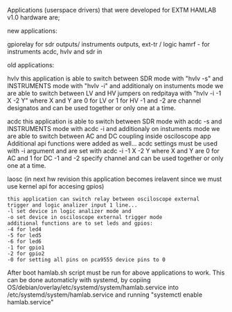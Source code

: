 Applications (userspace drivers) that were developed for EXTM HAMLAB v1.0 hardware are;

new applications:

gpiorelay for sdr outputs/ instruments outputs, ext-tr / logic
hamrf - for instruments acdc, hvlv and sdr in

old applications:

hvlv 
	this application is able to switch between 
	SDR mode with "hvlv -s" and 
	INSTRUMENTS mode with "hvlv -i"
	and additionaly on instuments mode we are able to switch between 
	LV and HV jumpers on redpitaya with 
	"hvlv -i -1 X -2 Y" where X and Y are 0 for LV or 1 for HV 
	-1 and -2 are channel designatos and can be used together or only one 
	at a time. 

acdc
	this application is able to switch between 
        SDR mode with acdc -s and 
        INSTRUMENTS mode with acdc -i
        and additionaly on instuments mode we are able to switch between 
        AC and DC coupling inside osciloscope app
	Additional api functions were added as well...
	acdc settings must be used with -i argument and are set with 
	acdc -i -1 X -2 Y where X and Y are 0 for AC and 1 for DC
	-1 and -2 specify channel and can be used together or only one at a time.  
	
	
laosc	(in next hw revision this application becomes irelavent since 
	we must use kernel api for accesing gpios)

	this application can switch relay between osciloscope external 
	trigger and logic analizer input 1 line... 
	-l set device in logic analizer mode and 
	-o set device in osciloscope external trigger mode
	additional functions are to set leds and gpios:
	-4 for led4 
	-5 for led5 
	-6 for led6 
	-1 for gpio1 
	-2 for gpio2 
	-0 for setting all pins on pca9555 device pins to 0  
	
After boot hamlab.sh script must be run for above applications to work.
This can be done automaticly with systemd, by copiing 
OS/debian/overlay/etc/systemd/system/hamlab.service into /etc/systemd/system/hamlab.service 
and running "systemctl enable hamlab.service"




